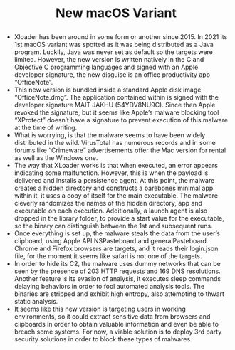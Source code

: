 # <p align="center"> New macOS Variant

* Xloader has been around in some form or another since 2015. In 2021 its 1st macOS variant was spotted as it was being distributed as a Java program. Luckily, Java was never set as default so the targets were limited. However, the new version is written natively in the C and Objective C programming languages and signed with an Apple developer signature, the new disguise is an office productivity app “OfficeNote”.
* This new version is bundled inside a standard Apple disk image “OfficeNote.dmg”. The application contained within is signed with the developer signature MAIT JAKHU (54YDV8NU9C). Since then Apple revoked the signature, but it seems like  Apple’s malware blocking tool “XProtect” doesn’t have a signature to prevent execution of this malware at the time of writing.
* What is worrying, is that the malware seems to have been widely distributed in the wild. VirusTotal has numerous records and in some forums like “Crimeware” advertisements offer the Mac version for rental as well as the Windows one.   
*  The way that XLoader works is that when executed, an error appears indicating some malfunction. However, this is when the payload is delivered and installs a persistence agent.
At this point, the malware creates a hidden directory and constructs a barebones minimal app within it, it uses a copy of itself for the main executable. The malware cleverly randomizes the names of the hidden directory, app and executable on each execution. Additionally, a launch agent is also dropped in the library folder, to provide a start value for the executable, so the binary can distinguish between the 1st and subsequent runs.
* Once everything is set up, the malware steals the data from the user’s clipboard, using Apple API NSPasteboard and generalPasteboard. Chrome and Firefox browsers are targets, and it reads their login.json file, for the moment it seems like safari is not one of the targets.
* In order to hide its C2, the malware uses dummy networks that can be seen by the presence of 203 HTTP requests and 169 DNS resolutions. Another feature is its evasion of analysis, it executes sleep commands delaying behaviors in order to fool automated analysis tools. The binaries are stripped and exhibit high entropy, also attempting to thwart static analysis.
* It seems like this new version is targeting users in working environments, so it could extract sensitive data from browsers and clipboards in order to obtain valuable information and even be able to breach some systems. For now, a viable solution is to deploy 3rd party security solutions in order to block these types of malwares.
